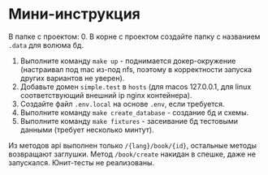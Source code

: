 # Мини-инструкция
В папке с проектом:
0. В корне с проектом создайте папку с названием `.data` для волюма бд.
1. Выполните команду `make up` - поднимается докер-окружение (настраивал под mac из-под nfs, поэтому в корректности запуска других вариантов не уверен).
2. Добавьте домен `simple.test` в `hosts` (для macos 127.0.0.1, для linux соответствующий внешний ip nginx контейнера).   
2. Создайте файл `.env.local` на основе `.env`, если требуется.
3. Выполните команду `make create_database` - создание бд и схемы.
4. Выполните команду `make fixtures` - засеивание бд тестовыми данными (требует несколько минтут).

Из методов api выполнен только `/{lang}/book/{id}`, остальные методы возвращают заглушки. Метод `/book/create` накидан в спешке, даже не запускался. Юнит-тесты не реализованы.